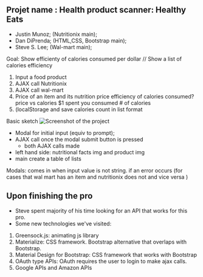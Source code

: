## Projet name : Health product scanner: Healthy Eats 

* Justin Munoz; (Nutritionix main);
* Dan DiPrenda; (HTML,CSS, Bootstrap main);
* Steve S. Lee; (Wal-mart main);

Goal: Show efficienty of calories consumed per dollar // 
    Show a list of calories efficiency 

1. Input a food product 
2. AJAX call Nutritionix
3. AJAX call wal-mart 
4. Price of an item and its nutrition 
    price efficiency of calories consumed? 
    price vs calories 
    $1 spent you consumed # of calories 
5. (localStorage and save calories count in list format 

Basic sketch 
![Screenshot of the project](/PaintSketch.png)

* Modal for initial input  (equiv to prompt);
* AJAX call once the modal submit button is pressed  
    * both AJAX calls made 
* left hand side: nutritional facts img and product img 
* main create a table of lists 

Modals: comes in when input value is not string. 
if an error occurs (for cases that wal mart has an item and nutritionix does not and vice versa )

## Upon finishing the pro
* Steve spent majority of his time looking for an API that works for this pro. 
* Some new technologies we've visited: 
1. Greensock.js: animating js library 
2. Materialize: CSS framework. Bootstrap alternative that overlaps with Bootstrap. 
3. Material Design for Bootstrap: CSS framework that works with Bootstrap
4. OAuth type APIs: OAuth requires the user to login to make ajax calls. 
5. Google APIs and Amazon APIs
